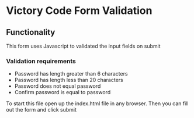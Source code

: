# Victory Code Form Validation

## Functionality

This form uses Javascript to validated the input fields on submit


### Validation requirements

- Password has length greater than 6 characters
- Password has length less than 20 characters
- Password does not equal password
- Confirm password is equal to password

To start this file open up the index.html file in any browser. Then you can fill out the form and click submit
